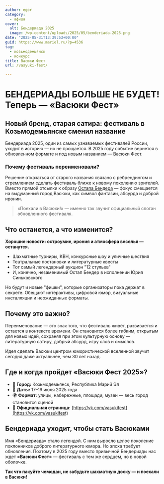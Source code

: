```yaml
---
author: egor
category:
  - афиша
cover:
  alt: Бендериада 2025
  image: /wp-content/uploads/2025/05/benderiada-2025.png
date: "2025-05-31T13:39:53+00:00"
guid: https://www.mariel.ru/?p=4536
tag:
  - козьмодемьянск
  - конкурс
title: Васюки Фест
url: /vasyuki-fest/

---
```

# БЕНДЕРИАДЫ БОЛЬШЕ НЕ БУДЕТ! Теперь — «Васюки Фест»

## Новый бренд, старая сатира: фестиваль в Козьмодемьянске сменил название

Бендериада 2025, один из самых узнаваемых фестивалей России, уходит в историю — но не прощается. В 2025 году событие вернется в обновленном формате и под новым названием — Васюки Фест.

### Почему фестиваль переименовали?

Решение отказаться от старого названия связано с ребрендингом и стремлением сделать фестиваль ближе к новому поколению зрителей. Вместо прямой отсылки к образу [Остапа Бендера](/muzej-bendera/) — фокус смещается на выдуманный город Васюки, как символ фантазии, абсурда и доброй иронии.

> «Поехали в Васюки!» — именно так звучит официальный слоган обновленного фестиваля.

## Что останется, а что изменится?

 **Хорошие новости: остроумие, ирония и атмосфера веселья — останутся.**

- Шахматные турниры, КВН, конкурсные шоу и уличные шествия
- Театральные постановки и литературные квесты
- Тот самый легендарный аукцион "12 стульев"
- И, конечно, незаменимый Остап Бендер в исполнении Юрия Синьковского

Но будут и новые "фишки", которые организаторы пока держат в секрете. Обещают интерактивы, цифровой юмор, визуальные инсталляции и неожиданные форматы.

## Почему это важно?

Переименование — это знак того, что фестиваль живёт, развивается и остается в контексте времени. Он становится более гибким, открытым для новых идей, сохраняя при этом культурную основу — литературную сатиру, добрый абсурд, игру слов и смыслов.

Идея сделать Васюки центром юмористической вселенной звучит сегодня даже актуальнее, чем 30 лет назад.

## Где и когда пройдет «Васюки Фест 2025»?

- 📍 **Город:** Козьмодемьянск, Республика Марий Эл
- 📆 **Даты:** 17–19 июля 2025 года
- 🌍 **Формат:** улицы, набережные, площади, музеи — весь город становится сценой
- 🔗 **Официальная страница:** [https://vk.com/vasukifest](https://vk.com/vasukifest)

## Бендериада уходит, чтобы стать Васюками

Имя «Бендериада» стало легендой. С ним выросло целое поколение поклонников доброго литературного юмора. Но эпоха требует обновления. Поэтому в 2025 году вместо привычной Бендериады нас ждет **«Васюки Фест»** — фестиваль с тем же сердцем, но в новой оболочке.

**Так что пакуйте чемодан, не забудьте шахматную доску — и поехали в Васюки!**
